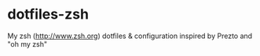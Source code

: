 dotfiles-zsh
============

My zsh (http://www.zsh.org) dotfiles &amp; configuration inspired by Prezto and "oh my zsh"
